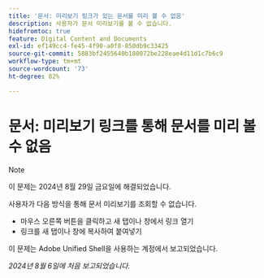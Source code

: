 ```yaml
---
title: '문서: 미리보기 링크가 있는 문서를 미리 볼 수 없음'
description: 사용자가 문서 미리보기를 볼 수 없습니다.
hidefromtoc: true
feature: Digital Content and Documents
exl-id: ef149cc4-fe45-4f90-a0f8-850db9c33425
source-git-commit: 5883bf2455640b180072be228eae4d11d1c7b6c9
workflow-type: tm+mt
source-wordcount: '73'
ht-degree: 82%

---
```


# 문서: 미리보기 링크를 통해 문서를 미리 볼 수 없음

>[!NOTE]
>
>이 문제는 2024년 8월 29일 금요일에 해결되었습니다.

사용자가 다음 방식을 통해 문서 미리보기를 조회할 수 없습니다.

* 마우스 오른쪽 버튼을 클릭하고 새 탭이나 창에서 링크 열기
* 링크를 새 탭이나 창에 복사하여 붙여넣기

이 문제는 Adobe Unified Shell을 사용하는 계정에서 보고되었습니다.

_2024년 8월 6일에 처음 보고되었습니다._
